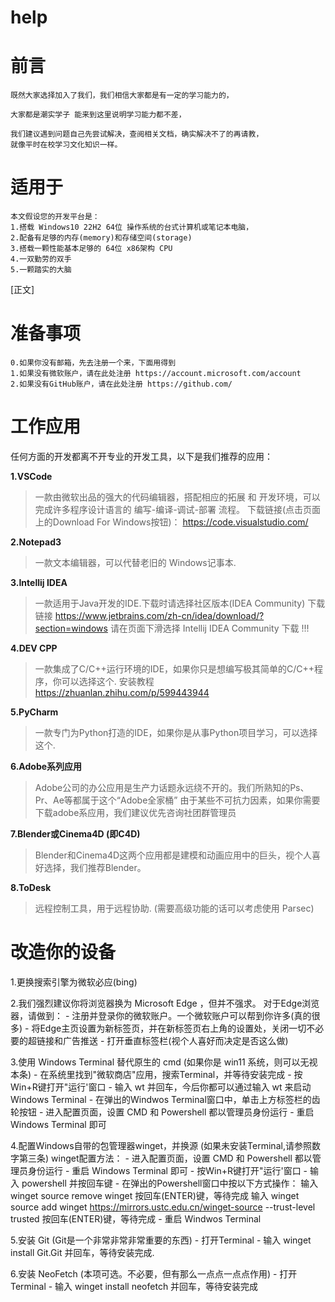 # help

# 前言
	既然大家选择加入了我们，我们相信大家都是有一定的学习能力的，
 
	大家都是潮实学子 能来到这里说明学习能力都不差，
	
 	我们建议遇到问题自己先尝试解决，查阅相关文档，确实解决不了的再请教，
	就像平时在校学习文化知识一样。
	
# 适用于
	本文假设您的开发平台是：
	1.搭载 Windows10 22H2 64位 操作系统的台式计算机或笔记本电脑，
	2.配备有足够的内存(memory)和存储空间(storage)
	3.搭载一颗性能基本足够的 64位 x86架构 CPU
	4.一双勤劳的双手
	5.一颗踏实的大脑
	
[正文]
	
# 准备事项
	0.如果你没有邮箱，先去注册一个来，下面用得到
	1.如果没有微软账户，请在此处注册 https://account.microsoft.com/account
	2.如果没有GitHub账户，请在此处注册 https://github.com/
	
# 工作应用
  任何方面的开发都离不开专业的开发工具，以下是我们推荐的应用：	
	
**1.VSCode** 
> 一款由微软出品的强大的代码编辑器，搭配相应的拓展 和 开发环境，可以完成许多程序设计语言的 编写-编译-调试-部署 流程。	
> 下载链接(点击页面上的Download For Windows按钮)： https://code.visualstudio.com/ 

 
**2.Notepad3**
> 一款文本编辑器，可以代替老旧的 Windows记事本.

 
**3.Intellij IDEA**
> 一款适用于Java开发的IDE.下载时请选择社区版本(IDEA Community)
> 下载链接 https://www.jetbrains.com/zh-cn/idea/download/?section=windows
> 请在页面下滑选择 Intellij IDEA Community 下载 !!!

 
**4.DEV CPP**
> 一款集成了C/C++运行环境的IDE，如果你只是想编写极其简单的C/C++程序，你可以选择这个.
> 安装教程 https://zhuanlan.zhihu.com/p/599443944

 
**5.PyCharm**
> 一款专门为Python打造的IDE，如果你是从事Python项目学习，可以选择这个.

 
**6.Adobe系列应用**
> Adobe公司的办公应用是生产力话题永远绕不开的。我们所熟知的Ps、Pr、Ae等都属于这个“Adobe全家桶”
> 由于某些不可抗力因素，如果你需要下载adobe系应用，我们建议优先咨询社团群管理员

 
**7.Blender或Cinema4D (即C4D)**
> Blender和Cinema4D这两个应用都是建模和动画应用中的巨头，视个人喜好选择，我们推荐Blender。

 
**8.ToDesk**
> 远程控制工具，用于远程协助.
> (需要高级功能的话可以考虑使用 Parsec)

 
# 改造你的设备
1.更换搜索引擎为微软必应(bing)
	
2.我们强烈建议你将浏览器换为 Microsoft Edge ，但并不强求。
	对于Edge浏览器，请做到：
	- 注册并登录你的微软账户。一个微软账户可以帮到你许多(真的很多)
	- 将Edge主页设置为新标签页，并在新标签页右上角的设置处，关闭一切不必要的超链接和广告推送
	- 打开垂直标签栏(视个人喜好而决定是否这么做)
	
3.使用 Windows Terminal 替代原生的 cmd (如果你是 win11 系统，则可以无视本条)
	- 在系统里找到"微软商店"应用，搜索Terminal，并等待安装完成
	- 按Win+R键打开"运行'窗口
	- 输入 wt 并回车，今后你都可以通过输入 wt 来启动 Windows Terminal
	- 在弹出的Windwos Terminal窗口中，单击上方标签栏的齿轮按钮
	- 进入配置页面，设置 CMD 和 Powershell 都以管理员身份运行
	- 重启 Windows Terminal 即可
	
4.配置Windows自带的包管理器winget，并换源 (如果未安装Terminal,请参照数字第三条)
	winget配置方法：
	- 进入配置页面，设置 CMD 和 Powershell 都以管理员身份运行
	- 重启 Windows Terminal 即可
	- 按Win+R键打开"运行'窗口
	- 输入 powershell 并按回车键
	- 在弹出的Powershell窗口中按以下方式操作：
		输入 winget source remove winget
		按回车(ENTER)键，等待完成
		输入 winget source add winget https://mirrors.ustc.edu.cn/winget-source --trust-level trusted
		按回车(ENTER)键，等待完成
	- 重启 Windwos Terminal
	
5.安装 Git (Git是一个非常非常非常重要的东西)
	- 打开Terminal
	- 输入 winget install Git.Git 并回车，等待安装完成.
	
6.安装 NeoFetch (本项可选。不必要，但有那么一点点一点点作用)
	- 打开Terminal
	- 输入 winget install neofetch 并回车，等待安装完成
